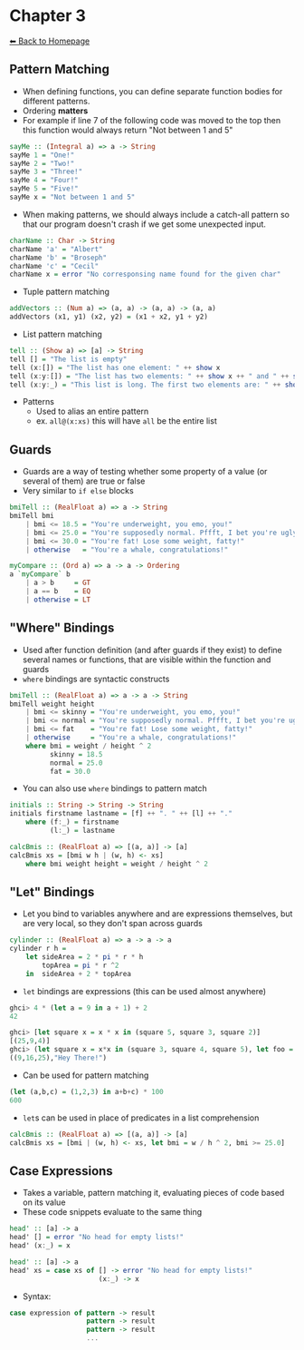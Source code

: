 # Chapter 3
[⬅︎ Back to Homepage](../../index.md)

## Pattern Matching
- When defining functions, you can define separate function bodies for different patterns.
- Ordering **matters**
- For example if line 7 of the following code was moved to the top then this function would always return "Not between 1 and 5"
```haskell
sayMe :: (Integral a) => a -> String
sayMe 1 = "One!"
sayMe 2 = "Two!"
sayMe 3 = "Three!"
sayMe 4 = "Four!"
sayMe 5 = "Five!"
sayMe x = "Not between 1 and 5"
```

- When making patterns, we should always include a catch-all pattern so that our program doesn't crash if we get some unexpected input.
```haskell
charName :: Char -> String
charName 'a' = "Albert"
charName 'b' = "Broseph"
charName 'c' = "Cecil"
charName x = error "No corresponsing name found for the given char"
```

- Tuple pattern matching
```haskell
addVectors :: (Num a) => (a, a) -> (a, a) -> (a, a)
addVectors (x1, y1) (x2, y2) = (x1 + x2, y1 + y2)
```

- List pattern matching
```haskell
tell :: (Show a) => [a] -> String
tell [] = "The list is empty"
tell (x:[]) = "The list has one element: " ++ show x
tell (x:y:[]) = "The list has two elements: " ++ show x ++ " and " ++ show y
tell (x:y:_) = "This list is long. The first two elements are: " ++ show x ++ " and " ++ show y
```

- Patterns
	- Used to alias an entire pattern
	- ex. `all@(x:xs)` this will have `all` be the entire list

## Guards
- Guards are a way of testing whether some property of a value (or several of them) are true or false
- Very similar to `if else` blocks
```haskell
bmiTell :: (RealFloat a) => a -> String
bmiTell bmi
    | bmi <= 18.5 = "You're underweight, you emo, you!"
    | bmi <= 25.0 = "You're supposedly normal. Pffft, I bet you're ugly!"
    | bmi <= 30.0 = "You're fat! Lose some weight, fatty!"
    | otherwise   = "You're a whale, congratulations!"
```
```haskell
myCompare :: (Ord a) => a -> a -> Ordering
a `myCompare` b
    | a > b     = GT
    | a == b    = EQ
    | otherwise = LT
```

## "Where" Bindings
- Used after function definition (and after guards if they exist) to define several names or functions, that are visible within the function and guards
- `where` bindings are syntactic constructs
```haskell
bmiTell :: (RealFloat a) => a -> a -> String
bmiTell weight height
    | bmi <= skinny = "You're underweight, you emo, you!"
    | bmi <= normal = "You're supposedly normal. Pffft, I bet you're ugly!"
    | bmi <= fat    = "You're fat! Lose some weight, fatty!"
    | otherwise     = "You're a whale, congratulations!"
    where bmi = weight / height ^ 2
          skinny = 18.5
          normal = 25.0
          fat = 30.0
```

- You can also use `where` bindings to pattern match
```haskell
initials :: String -> String -> String
initials firstname lastname = [f] ++ ". " ++ [l] ++ "."
    where (f:_) = firstname
          (l:_) = lastname
```
```haskell
calcBmis :: (RealFloat a) => [(a, a)] -> [a]
calcBmis xs = [bmi w h | (w, h) <- xs]
    where bmi weight height = weight / height ^ 2
```

## "Let" Bindings
- Let you bind to variables anywhere and are expressions themselves, but are very local, so they don't span across guards
```haskell
cylinder :: (RealFloat a) => a -> a -> a
cylinder r h =
    let sideArea = 2 * pi * r * h
        topArea = pi * r ^2
    in  sideArea + 2 * topArea
```

- `let` bindings are expressions (this can be used almost anywhere)
```haskell
ghci> 4 * (let a = 9 in a + 1) + 2
42
```
```haskell
ghci> [let square x = x * x in (square 5, square 3, square 2)]
[(25,9,4)]
ghci> (let square x = x*x in (square 3, square 4, square 5), let foo = "Hey"; bar = " There!" in foo ++ bar)
((9,16,25),"Hey There!")
```

- Can be used for pattern matching
```haskell
(let (a,b,c) = (1,2,3) in a+b+c) * 100
600
```

- `let`s can be used in place of predicates in a list comprehension
```haskell
calcBmis :: (RealFloat a) => [(a, a)] -> [a]
calcBmis xs = [bmi | (w, h) <- xs, let bmi = w / h ^ 2, bmi >= 25.0]
```

## Case Expressions
- Takes a variable, pattern matching it, evaluating pieces of code based on its value
- These code snippets evaluate to the same thing
```haskell
head' :: [a] -> a
head' [] = error "No head for empty lists!"
head' (x:_) = x
```
```haskell
head' :: [a] -> a
head' xs = case xs of [] -> error "No head for empty lists!"
                      (x:_) -> x
```
- Syntax:
```haskell
case expression of pattern -> result
                   pattern -> result
                   pattern -> result
                   ...
```

